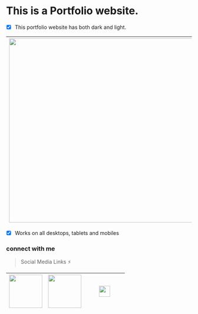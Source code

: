 # This is a Portfolio website.

- [x] This portfolio website has both dark and light.
       
| <img src='https://user-images.githubusercontent.com/33403844/195586495-5c70d3de-e04f-4ef2-89b7-480053cddae1.png' width='500'>|<img src='https://user-images.githubusercontent.com/33403844/195587025-cf491027-cb3f-42d7-b6ca-fda6685ea489.png' width='500'> |
|:---:|--------|

- [x] Works on all desktops, tablets and mobiles



### connect with me
 > Social Media Links ⚡    

|[<img src='https://user-images.githubusercontent.com/33403844/152123929-555a6daf-8ee7-4b60-a713-1d41b2ba7626.png' width='90'>](https://www.facebook.com/profile.php?id=100007493822526)                |[<img src='https://user-images.githubusercontent.com/33403844/152124766-bea2d123-1e58-4664-9be5-10bf90f6fa13.png' width='90'>](https://www.linkedin.com/in/arajit-garai-602b42188/)                          |                         ||[<img src='https://user-images.githubusercontent.com/33403844/152124834-3c2f22cd-4e90-447c-8ea3-cbc06f5306d2.png' width='30'>](https://mail.google.com/mail/u/0/#inbox) |           | |
|----------------|-------------------------------|-----------------------------|-------------------------------|-----------------------------|-----------------------------|-----------------------------|
